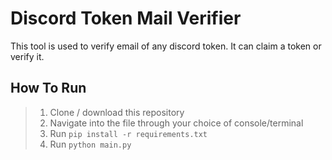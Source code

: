 # Discord Token Mail Verifier
This tool is used to verify email of any discord token. It can claim a token or verify it.

## How To Run
> 1) Clone / download this repository
> 2) Navigate into the file through your choice of console/terminal
> 3) Run `pip install -r requirements.txt`
> 4) Run `python main.py`
